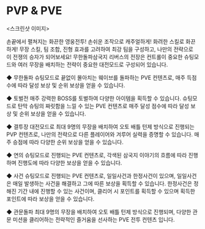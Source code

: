 # PVP & PVE

<스크린샷 이미지>

손끝에서 펼쳐지는 화끈한 영웅전투! 손쉬운 조작으로 캐주얼하게! 화려한 스킬로 화끈하게! 무장 스킬, 팀 조합, 진형 효과를 고려하여 최강 팀을 구성하고, 나만의 전략으로 이 전쟁의 승자가 되어보세요! 무한돌파삼국지 리버스의 전장은 컨트롤이 중요한 슈팅모드와 여러 무장을 배치하는 전략이 중요한 대전모드로 구성되어 있습니다.

◆ 무한돌파 슈팅모드로 끝없이 몰아치는 웨이브를 돌파하는 PVE 컨텐츠로, 매주 득점수에 따라 달성 보상 및 순위 보상을 얻을 수 있습니다.

◆ 토벌전 매주 강력한 BOSS를 토벌하여 다양한 아이템을 획득할 수 있습니다. 슈팅모드로 탄막 슈팅의 짜릿함을 느낄 수 있는 PVE 컨텐츠로 매주 달성 점수에 따라 달성 보상 및 순위 보상을 얻을 수 있습니다.

◆ 결투장 대전모드로 최대 9명의 무장을 배치하여 오토 배틀 턴제 방식으로 진행되는 PVP 컨텐츠로, 나만의 전략으로 다른 플레이어와 겨루어 실력을 증명할 수 있습니다. 매주 승점에 따라 다양한 순위 보상을 얻을 수 있습니다.

◆ 연의 슈팅모드로 진행되는 PVE 컨텐츠로, 각색된 삼국지 이야기의 흐름에 따라 진행하며 진행도에 따라 다양한 보상을 얻을 수 있습니다.

◆ 사건 슈팅모드로 진행되는 PVE 컨텐츠로, 일일사건과 한정사건이 있으며, 일일사건은 매일 발생하는 사건을 해결하고 그에 따른 보상을 획득할 수 있습니다. 한정사건은 정해진 기간 내에 진행할 수 있는 사건이며, 클리어 시 포인트를 획득할 수 있으며 획득한 포인트에 따라 보상을 얻을 수 있습니다.

◆ 관문돌파 최대 9명의 무장을 배치하여 오토 배틀 턴제 방식으로 진행되며, 다양한 관문 미션을 클리어하는 전략적인 즐거움을 선사하는 PVE 전투 컨텐츠 입니다.
